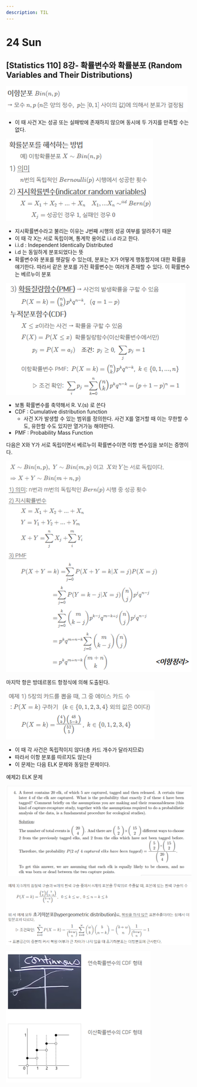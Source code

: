```yaml
---
description: TIL
---
```


# 24 Sun

## \[Statistics 110\] 8강- 확률변수와 확률분포 \(Random Variables and Their Distributions\)

![](../../.gitbook/assets/image%20%28156%29.png)

* 이 때 사건 X는 성공 또는 실패밖에 존재하지 않으며 동시에 두 가지를 만족할 수는없다.

![](../../.gitbook/assets/image%20%28152%29.png)

* 지시확률변수라고 불리는 이유는 J번째 시행의 성공 여부를 알려주기 때문
* 이 때 각 X는 서로 독립이며, 통계학 용어로 i.i.d 라고 한다.
* i.i.d : Independent Identically Distributed
* i.d 는 동일하게 분포되었다는 뜻
* 확률변수와 분포를 헷갈릴 수 있는데, 분포는 X가 어떻게 행동할지에 대한 확률을 얘기한다. 따라서 같은 분포를 가진 확률변수는 여러개 존재할 수 있다. 이 확률변수는 베르누이 분포

![](../../.gitbook/assets/image%20%28153%29.png)

* 보통 확률변수를 축약해서 R. V.\(s\) 로 쓴다
* CDF : Cumulative distribution function
  * 사건 X가 발생할 수 있는 범위를 정의한다. 사건 X를 열거할 때 이는 무한할 수도, 유한할 수도 있지만 열거가능 해야한다.
* PMF : Probability Mass Function

다음은 X와 Y가 서로 독립이면서 베르누이 확률변수이면 이항 변수임을 보이는 증명이다.

![](../../.gitbook/assets/image%20%28151%29.png)

마지막 항은 방데르몽드 항정식에 의해 도출된다.



![](../../.gitbook/assets/image%20%28154%29.png)

* 이 때 각 사건은 독립적이지 않다\(총 카드 개수가 달라지므로\)
* 따라서 이항 분포를 따르지도 않는다
* 이 문제는 다음 ELK 문제와 동일한 문제이다.



예제2\) ELK 문제

![](../../.gitbook/assets/image%20%28149%29.png)



![](../../.gitbook/assets/image%20%28150%29.png)

![](../../.gitbook/assets/image%20%28155%29.png)

